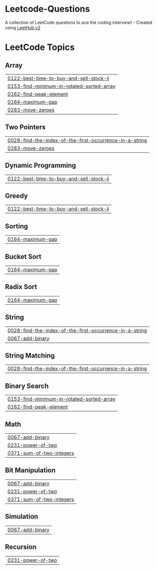 # Leetcode-Questions
A collection of LeetCode questions to ace the coding interview! - Created using [LeetHub v2](https://github.com/arunbhardwaj/LeetHub-2.0)

<!---LeetCode Topics Start-->
# LeetCode Topics
## Array
|  |
| ------- |
| [0122-best-time-to-buy-and-sell-stock-ii](https://github.com/Muhammedsalihkk/Leetcode-Questions/tree/master/0122-best-time-to-buy-and-sell-stock-ii) |
| [0153-find-minimum-in-rotated-sorted-array](https://github.com/Muhammedsalihkk/Leetcode-Questions/tree/master/0153-find-minimum-in-rotated-sorted-array) |
| [0162-find-peak-element](https://github.com/Muhammedsalihkk/Leetcode-Questions/tree/master/0162-find-peak-element) |
| [0164-maximum-gap](https://github.com/Muhammedsalihkk/Leetcode-Questions/tree/master/0164-maximum-gap) |
| [0283-move-zeroes](https://github.com/Muhammedsalihkk/Leetcode-Questions/tree/master/0283-move-zeroes) |
## Two Pointers
|  |
| ------- |
| [0028-find-the-index-of-the-first-occurrence-in-a-string](https://github.com/Muhammedsalihkk/Leetcode-Questions/tree/master/0028-find-the-index-of-the-first-occurrence-in-a-string) |
| [0283-move-zeroes](https://github.com/Muhammedsalihkk/Leetcode-Questions/tree/master/0283-move-zeroes) |
## Dynamic Programming
|  |
| ------- |
| [0122-best-time-to-buy-and-sell-stock-ii](https://github.com/Muhammedsalihkk/Leetcode-Questions/tree/master/0122-best-time-to-buy-and-sell-stock-ii) |
## Greedy
|  |
| ------- |
| [0122-best-time-to-buy-and-sell-stock-ii](https://github.com/Muhammedsalihkk/Leetcode-Questions/tree/master/0122-best-time-to-buy-and-sell-stock-ii) |
## Sorting
|  |
| ------- |
| [0164-maximum-gap](https://github.com/Muhammedsalihkk/Leetcode-Questions/tree/master/0164-maximum-gap) |
## Bucket Sort
|  |
| ------- |
| [0164-maximum-gap](https://github.com/Muhammedsalihkk/Leetcode-Questions/tree/master/0164-maximum-gap) |
## Radix Sort
|  |
| ------- |
| [0164-maximum-gap](https://github.com/Muhammedsalihkk/Leetcode-Questions/tree/master/0164-maximum-gap) |
## String
|  |
| ------- |
| [0028-find-the-index-of-the-first-occurrence-in-a-string](https://github.com/Muhammedsalihkk/Leetcode-Questions/tree/master/0028-find-the-index-of-the-first-occurrence-in-a-string) |
| [0067-add-binary](https://github.com/Muhammedsalihkk/Leetcode-Questions/tree/master/0067-add-binary) |
## String Matching
|  |
| ------- |
| [0028-find-the-index-of-the-first-occurrence-in-a-string](https://github.com/Muhammedsalihkk/Leetcode-Questions/tree/master/0028-find-the-index-of-the-first-occurrence-in-a-string) |
## Binary Search
|  |
| ------- |
| [0153-find-minimum-in-rotated-sorted-array](https://github.com/Muhammedsalihkk/Leetcode-Questions/tree/master/0153-find-minimum-in-rotated-sorted-array) |
| [0162-find-peak-element](https://github.com/Muhammedsalihkk/Leetcode-Questions/tree/master/0162-find-peak-element) |
## Math
|  |
| ------- |
| [0067-add-binary](https://github.com/Muhammedsalihkk/Leetcode-Questions/tree/master/0067-add-binary) |
| [0231-power-of-two](https://github.com/Muhammedsalihkk/Leetcode-Questions/tree/master/0231-power-of-two) |
| [0371-sum-of-two-integers](https://github.com/Muhammedsalihkk/Leetcode-Questions/tree/master/0371-sum-of-two-integers) |
## Bit Manipulation
|  |
| ------- |
| [0067-add-binary](https://github.com/Muhammedsalihkk/Leetcode-Questions/tree/master/0067-add-binary) |
| [0231-power-of-two](https://github.com/Muhammedsalihkk/Leetcode-Questions/tree/master/0231-power-of-two) |
| [0371-sum-of-two-integers](https://github.com/Muhammedsalihkk/Leetcode-Questions/tree/master/0371-sum-of-two-integers) |
## Simulation
|  |
| ------- |
| [0067-add-binary](https://github.com/Muhammedsalihkk/Leetcode-Questions/tree/master/0067-add-binary) |
## Recursion
|  |
| ------- |
| [0231-power-of-two](https://github.com/Muhammedsalihkk/Leetcode-Questions/tree/master/0231-power-of-two) |
<!---LeetCode Topics End-->